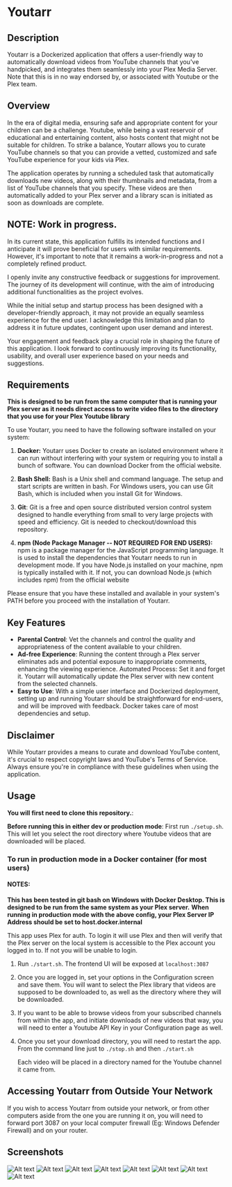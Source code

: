 # Youtarr

## Description

Youtarr is a Dockerized application that offers a user-friendly way to automatically download videos from YouTube channels that you've handpicked, and integrates them seamlessly into your Plex Media Server.
Note that this is in no way endorsed by, or associated with Youtube or the Plex team.

## Overview

In the era of digital media, ensuring safe and appropriate content for your children can be a challenge. Youtube, while being a vast reservoir of educational and entertaining content, also hosts content that might not be suitable for children. To strike a balance, Youtarr allows you to curate YouTube channels so that you can provide a vetted, customized and safe YouTube experience for your kids via Plex.

The application operates by running a scheduled task that automatically downloads new videos, along with their thumbnails and metadata, from a list of YouTube channels that you specify. These videos are then automatically added to your Plex server and a library scan is initiated as soon as downloads are complete.

## NOTE: Work in progress.

In its current state, this application fulfills its intended functions and I anticipate it will prove beneficial for users with similar requirements. However, it's important to note that it remains a work-in-progress and not a completely refined product.

I openly invite any constructive feedback or suggestions for improvement. The journey of its development will continue, with the aim of introducing additional functionalities as the project evolves.

While the initial setup and startup process has been designed with a developer-friendly approach, it may not provide an equally seamless experience for the end user. I acknowledge this limitation and plan to address it in future updates, contingent upon user demand and interest.

Your engagement and feedback play a crucial role in shaping the future of this application. I look forward to continuously improving its functionality, usability, and overall user experience based on your needs and suggestions.

## Requirements

**This is designed to be run from the same computer that is running your Plex server as it needs direct access to write video files to the directory that you use for your Plex Youtube library**

To use Youtarr, you need to have the following software installed on your system:

1. **Docker:** Youtarr uses Docker to create an isolated environment where it can run without interfering with your system or requiring you to install a bunch of software. You can download Docker from the official website.

2. **Bash Shell:** Bash is a Unix shell and command language. The setup and start scripts are written in bash. For Windows users, you can use Git Bash, which is included when you install Git for Windows.

3. **Git**: Git is a free and open source distributed version control system designed to handle everything from small to very large projects with speed and efficiency. Git is needed to checkout/download this repository.

4. **npm (Node Package Manager -- NOT REQUIRED FOR END USERS):** npm is a package manager for the JavaScript programming language. It is used to install the dependencies that Youtarr needs to run in development mode. If you have Node.js installed on your machine, npm is typically installed with it. If not, you can download Node.js (which includes npm) from the official website

Please ensure that you have these installed and available in your system's PATH before you proceed with the installation of Youtarr.

## Key Features

- **Parental Control**: Vet the channels and control the quality and appropriateness of the content available to your children.
- **Ad-free Experience**: Running the content through a Plex server eliminates ads and potential exposure to inappropriate comments, enhancing the viewing experience.
  Automated Process: Set it and forget it. Youtarr will automatically update the Plex server with new content from the selected channels.
- **Easy to Use**: With a simple user interface and Dockerized deployment, setting up and running Youtarr should be straightforward for end-users, and will be improved with feedback. Docker takes care of most dependencies and setup.

## Disclaimer

While Youtarr provides a means to curate and download YouTube content, it's crucial to respect copyright laws and YouTube's Terms of Service. Always ensure you're in compliance with these guidelines when using the application.

## Usage

**You will first need to clone this repository.**:

**Before running this in either dev or production mode**: First run `./setup.sh`. This will let you select the root directory where Youtube videos that are downloaded will be placed.

### To run in production mode in a Docker container (for most users)

#### NOTES:

**This has been tested in git bash on Windows with Docker Desktop. This is designed to be run from the same system as your Plex server.**
**When running in production mode with the above config, your Plex Server IP Address should be set to host.docker.internal**

This app uses Plex for auth. To login it will use Plex and then will verify that the Plex server on the local system is accessible to the Plex account you logged in to.
If not you will be unable to login.

1. Run `./start.sh`. The frontend UI will be exposed at `localhost:3087`
2. Once you are logged in, set your options in the Configuration screen and save them. You will want to select the Plex library that videos are supposed to be downloaded to, as well as the directory where they will be downloaded.
3. If you want to be able to browse videos from your subscribed channels from within the app, and initiate downloads of new videos that way, you will need to enter a Youtube API Key in your Configuration page as well.
4. Once you set your download directory, you will need to restart the app. From the command line just to `./stop.sh` and then `./start.sh`

   Each video will be placed in a directory named for the Youtube channel it came from.

## Accessing Youtarr from Outside Your Network

If you wish to access Youtarr from outside your network, or from other computers aside from the one you are running it on, you will need to forward port 3087 on your local computer firewall (Eg: Windows Defender Firewall) and on your router.

## Screenshots

![Alt text](/screenshots/youtarr_channels.jpg?raw=true 'Channels Screen')
![Alt text](/screenshots/youtarr_config.jpg?raw=true 'Config Screen')
![Alt text](/screenshots/youtarr_downloads.jpg?raw=true 'Downloads Screen')
![Alt text](/screenshots/youtarr_videos.jpg?raw=true 'Videos Screen')
![Alt text](/screenshots/youtarr_channels_mb.jpg?raw=true 'Channels Screen Mobile')
![Alt text](/screenshots/youtarr_config_mb.jpg?raw=true 'Config Screen Mobile')
![Alt text](/screenshots/youtarr_downloads_mb.jpg?raw=true 'Downloads Screen Mobile')
![Alt text](/screenshots/youtarr_videos_mb.jpg?raw=true 'Videos Screen Mobile')
